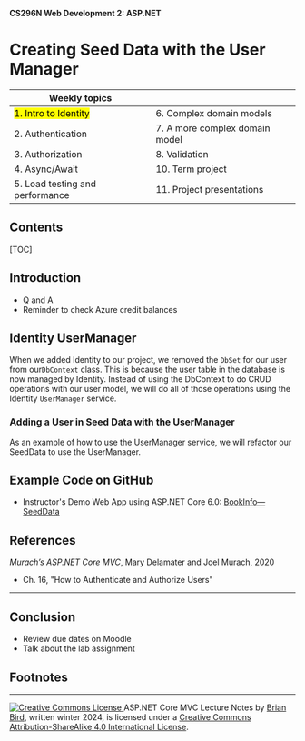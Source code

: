 **CS296N Web Development 2: ASP.NET**                                                        

<h1>Creating Seed Data with the User Manager</h1>



| Weekly topics                     |                                |
| --------------------------------- | ------------------------------ |
| <mark>1. Intro to Identity</mark> | 6. Complex domain models       |
| 2. Authentication                 | 7. A more complex domain model |
| 3. Authorization                  | 8. Validation                  |
| 4. Async/Await                    | 10. Term project               |
| 5. Load testing and performance   | 11. Project presentations      |

##

<h2>Contents</h2>

[TOC]

## Introduction

- Q and A
- Reminder to check Azure credit balances



## Identity UserManager

When we added Identity to our project, we removed the `DbSet` for our user from our`DbContext` class. This is because the user table in the database is now managed by Identity. Instead of using the DbContext to do CRUD operations with our user model, we will do all of those operations using the Identity `UserManager` service.

### Adding a User in Seed Data with the UserManager

As an example of how to use the UserManager service, we will refactor our SeedData to use the UserManager.



## Example Code on GitHub

- Instructor's Demo Web App using ASP.NET Core 6.0: [BookInfo&mdash;SeedData](https://github.com/LCC-CIT/CS296N-Example-BookReviews-DotNet6/tree/02-SeedData)

## References

*Murach’s ASP.NET Core MVC*, Mary Delamater and Joel Murach, 2020

- Ch. 16, "How to Authenticate and Authorize Users"

------



## Conclusion

- Review due dates on Moodle
- Talk about the lab assignment



## Footnotes



------



[![Creative Commons License](https://i.creativecommons.org/l/by-sa/4.0/88x31.png) ](http://creativecommons.org/licenses/by-sa/4.0/)
ASP.NET Core MVC Lecture Notes by [Brian Bird](https://profbird.dev), written winter 2024, is licensed under a [Creative Commons Attribution-ShareAlike 4.0 International License](http://creativecommons.org/licenses/by-sa/4.0/). 

